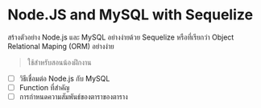 # Node.JS and MySQL with Sequelize

สร้างตัวอย่าง Node.js และ MySQL อย่างง่ายด้วย Sequelize หรือที่เรียกว่า Object Relational Maping (ORM)  อย่างง่าย 

> ใช้สำหรับสอนน้องฝึกงาน 

- [  ] วิธีเชื่อมต่อ Node.js กับ MySQL
- [  ] Function ที่สำคัญ
- [  ] การกำหนดความสัมพันธ์ของตาราของตาราง
